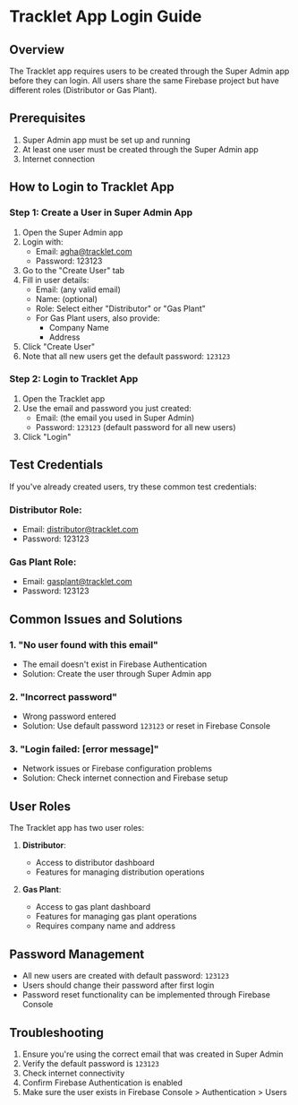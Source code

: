 # Tracklet App Login Guide

## Overview
The Tracklet app requires users to be created through the Super Admin app before they can login. All users share the same Firebase project but have different roles (Distributor or Gas Plant).

## Prerequisites
1. Super Admin app must be set up and running
2. At least one user must be created through the Super Admin app
3. Internet connection

## How to Login to Tracklet App

### Step 1: Create a User in Super Admin App
1. Open the Super Admin app
2. Login with:
   - Email: agha@tracklet.com
   - Password: 123123
3. Go to the "Create User" tab
4. Fill in user details:
   - Email: (any valid email)
   - Name: (optional)
   - Role: Select either "Distributor" or "Gas Plant"
   - For Gas Plant users, also provide:
     - Company Name
     - Address
5. Click "Create User"
6. Note that all new users get the default password: `123123`

### Step 2: Login to Tracklet App
1. Open the Tracklet app
2. Use the email and password you just created:
   - Email: (the email you used in Super Admin)
   - Password: `123123` (default password for all new users)
3. Click "Login"

## Test Credentials
If you've already created users, try these common test credentials:

### Distributor Role:
- Email: distributor@tracklet.com
- Password: 123123

### Gas Plant Role:
- Email: gasplant@tracklet.com
- Password: 123123

## Common Issues and Solutions

### 1. "No user found with this email"
- The email doesn't exist in Firebase Authentication
- Solution: Create the user through Super Admin app

### 2. "Incorrect password"
- Wrong password entered
- Solution: Use default password `123123` or reset in Firebase Console

### 3. "Login failed: [error message]"
- Network issues or Firebase configuration problems
- Solution: Check internet connection and Firebase setup

## User Roles
The Tracklet app has two user roles:

1. **Distributor**: 
   - Access to distributor dashboard
   - Features for managing distribution operations

2. **Gas Plant**:
   - Access to gas plant dashboard
   - Features for managing gas plant operations
   - Requires company name and address

## Password Management
- All new users are created with default password: `123123`
- Users should change their password after first login
- Password reset functionality can be implemented through Firebase Console

## Troubleshooting
1. Ensure you're using the correct email that was created in Super Admin
2. Verify the default password is `123123`
3. Check internet connectivity
4. Confirm Firebase Authentication is enabled
5. Make sure the user exists in Firebase Console > Authentication > Users